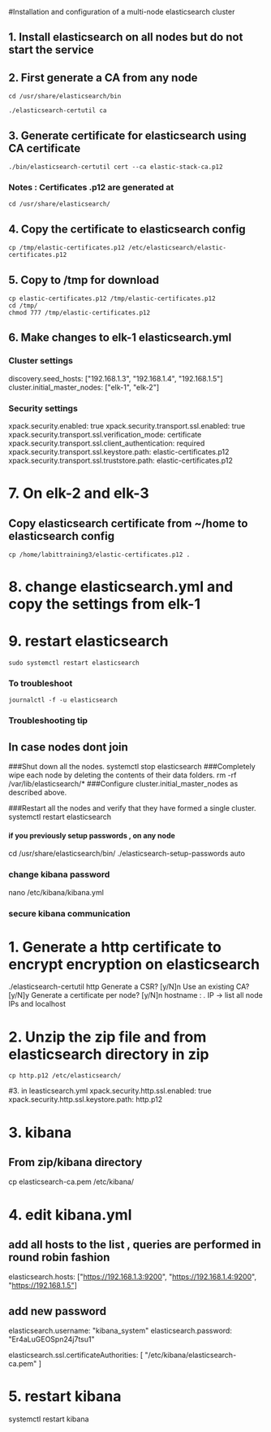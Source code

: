 #Installation and configuration of a multi-node elasticsearch cluster

## 1. Install elasticsearch on all nodes but do not start the service

## 2. First generate a CA from any node

    cd /usr/share/elasticsearch/bin

    ./elasticsearch-certutil ca

## 3. Generate certificate for elasticsearch using CA certificate

    ./bin/elasticsearch-certutil cert --ca elastic-stack-ca.p12

### Notes :  Certificates .p12 are generated at 
    cd /usr/share/elasticsearch/

## 4.  Copy the certificate to elasticsearch config
    cp /tmp/elastic-certificates.p12 /etc/elasticsearch/elastic-certificates.p12

## 5. Copy to /tmp for download 
    cp elastic-certificates.p12 /tmp/elastic-certificates.p12
    cd /tmp/
    chmod 777 /tmp/elastic-certificates.p12 


## 6. Make changes to elk-1 elasticsearch.yml

### Cluster settings 
discovery.seed_hosts: ["192.168.1.3", "192.168.1.4", "192.168.1.5"]
cluster.initial_master_nodes: ["elk-1", "elk-2"]

### Security settings 
xpack.security.enabled: true
xpack.security.transport.ssl.enabled: true
xpack.security.transport.ssl.verification_mode: certificate
xpack.security.transport.ssl.client_authentication: required
xpack.security.transport.ssl.keystore.path: elastic-certificates.p12
xpack.security.transport.ssl.truststore.path: elastic-certificates.p12

# 7. On elk-2 and elk-3

## Copy elasticsearch certificate from ~/home to elasticsearch config
    cp /home/labittraining3/elastic-certificates.p12 .

# 8. change elasticsearch.yml and copy the settings from elk-1
# 9.  restart elasticsearch
    sudo systemctl restart elasticsearch

### To troubleshoot

    journalctl -f -u elasticsearch



### Troubleshooting tip

## In case nodes dont join 
###Shut down all the nodes.
systemctl stop elasticsearch
###Completely wipe each node by deleting the contents of their data folders.
rm -rf /var/lib/elasticsearch/*
###Configure cluster.initial_master_nodes as described above.

###Restart all the nodes and verify that they have formed a single cluster.
systemctl restart elasticsearch

#### if you previously setup passwords , on any node
cd /usr/share/elasticsearch/bin/
./elasticsearch-setup-passwords auto

### change kibana password
nano /etc/kibana/kibana.yml

### secure kibana communication

# 1. Generate a http certificate to encrypt encryption on elasticsearch
./elasticsearch-certutil http
Generate a CSR? [y/N]n
Use an existing CA? [y/N]y
Generate a certificate per node? [y/N]n
hostname : *.*
IP -> list all node IPs and localhost

# 2. Unzip the zip file and from elasticsearch directory in zip
    cp http.p12 /etc/elasticsearch/

#3. in leasticsearch.yml
xpack.security.http.ssl.enabled: true
xpack.security.http.ssl.keystore.path: http.p12


# 3. kibana

## From zip/kibana directory
cp elasticsearch-ca.pem /etc/kibana/

# 4. edit kibana.yml

## add all hosts to the list , queries are performed in round robin fashion

elasticsearch.hosts: ["https://192.168.1.3:9200", "https://192.168.1.4:9200", "https://192.168.1.5"]

## add new password
elasticsearch.username: "kibana_system"
elasticsearch.password: "Er4aLuGEOSpn24j7tsu1"

elasticsearch.ssl.certificateAuthorities: [ "/etc/kibana/elasticsearch-ca.pem" ]

# 5. restart kibana
systemctl restart kibana